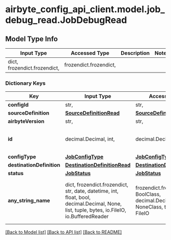 # airbyte_config_api_client.model.job_debug_read.JobDebugRead

## Model Type Info
Input Type | Accessed Type | Description | Notes
------------ | ------------- | ------------- | -------------
dict, frozendict.frozendict,  | frozendict.frozendict,  |  | 

### Dictionary Keys
Key | Input Type | Accessed Type | Description | Notes
------------ | ------------- | ------------- | ------------- | -------------
**configId** | str,  | str,  |  | 
**sourceDefinition** | [**SourceDefinitionRead**](SourceDefinitionRead.md) | [**SourceDefinitionRead**](SourceDefinitionRead.md) |  | 
**airbyteVersion** | str,  | str,  |  | 
**id** | decimal.Decimal, int,  | decimal.Decimal,  |  | value must be a 64 bit integer
**configType** | [**JobConfigType**](JobConfigType.md) | [**JobConfigType**](JobConfigType.md) |  | 
**destinationDefinition** | [**DestinationDefinitionRead**](DestinationDefinitionRead.md) | [**DestinationDefinitionRead**](DestinationDefinitionRead.md) |  | 
**status** | [**JobStatus**](JobStatus.md) | [**JobStatus**](JobStatus.md) |  | 
**any_string_name** | dict, frozendict.frozendict, str, date, datetime, int, float, bool, decimal.Decimal, None, list, tuple, bytes, io.FileIO, io.BufferedReader | frozendict.frozendict, str, BoolClass, decimal.Decimal, NoneClass, tuple, bytes, FileIO | any string name can be used but the value must be the correct type | [optional]

[[Back to Model list]](../../README.md#documentation-for-models) [[Back to API list]](../../README.md#documentation-for-api-endpoints) [[Back to README]](../../README.md)

